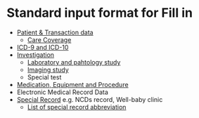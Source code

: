 # Standard input format for Fill in


* [Patient &amp; Transaction data](hn-txn.md)
  * [Care Coverage](care-coverage.md)
* [ICD-9 and ICD-10](icd.md)
* [Investigation](investigation.md)
  * [Laboratory and pahtology study](lab.md)
  * [Imaging study](imaging.md)
  * Special test
* [Medication, Equipment and Procedure](medication-equipment.md)
* Electronic Medical Record Data
* [Special Record](hn-txn.md#register-deregister-to-special-records) e.g. NCDs record, Well-baby clinic
  * [List of special record abbreviation](special-record.md)
